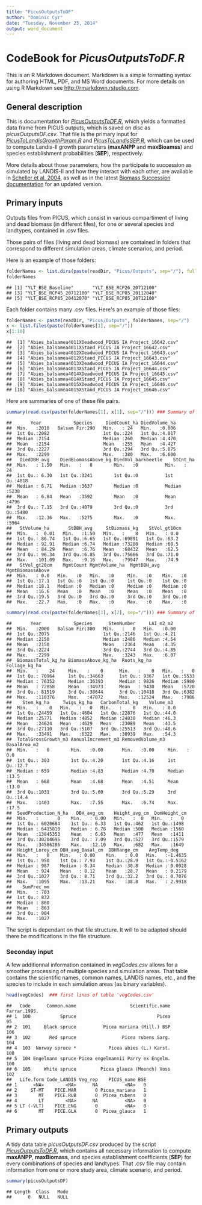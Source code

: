 ```yaml
---
title: "PicusOutputsToDF"
author: "Dominic Cyr"
date: "Tuesday, November 25, 2014"
output: word_document
---
```


# CodeBook for *PicusOutputsToDF.R*

This is an R Markdown document. Markdown is a simple formatting syntax for authoring HTML, PDF, and MS Word documents. For more details on using R Markdown see <http://rmarkdown.rstudio.com>.

## General description

This is documentation for [*PicusOutputsToDF.R*](http://github.com/dcyr/Landis-II-SCF/blob/master/PicusOutputsToDF.R), which yields a formatted data frame from PICUS outputs, which is saved on disc as *picusOutputsDF.csv*. That file is the primary input for [*PicusToLandisGrowthParam.R*](http://github.com/dcyr/Landis-II-SCF/blob/master/PicusToLandisGrowthParam.R) and [*PicusToLandisSEP.R*](http://github.com/dcyr/Landis-II-SCF/blob/master/PicusToLandisSEP.R), which can be used to compute Landis-II growth parameters (**maxANPP** and **maxBioamss**) and species establishment probabilities (**SEP**), respectively.

More details about those parameters, how the participate to succession as simulated by LANDIS-II and how they interact with each other, are available in [Scheller et al. 2004](http://landscape.forest.wisc.edu/PDF/Scheller_Mladenoff2004_EM.pdf), as well as in the latest [Biomass Succession documentation](http://www.landis-ii.org/extensions/biomass-succession) for an updated version.


## Primary inputs
Outputs files from PICUS, which consist in various compartiment of living and dead biomass (in different files), for one or several species and landtypes, contained in .csv files.

Those pairs of files (living and dead biomass) are contained in folders that correspond to different simulation areas, climate scenarios, and period.

Here is an example of those folders:


```r
folderNames <- list.dirs(paste(readDir, "Picus/Outputs", sep="/"), full.names=F, recursive=F) 
folderNames
```

```
## [1] "YLT_BSE_Baseline"       "YLT_BSE_RCP26_20712100"
## [3] "YLT_BSE_RCP45_20712100" "YLT_BSE_RCP85_20112040"
## [5] "YLT_BSE_RCP85_20412070" "YLT_BSE_RCP85_20712100"
```

Each folder contains many .csv files. Here's an example of those files:

```r
folderNames <- paste(readDir, "Picus/Outputs", folderNames, sep="/")
x <- list.files(paste(folderNames[1], sep="/"))
x[1:10]
```

```
##  [1] "Abies_balsamea4011XDeadwood_PICUS IA Project_16642.csv"
##  [2] "Abies_balsamea4011XStand_PICUS IA Project_16642.csv"   
##  [3] "Abies_balsamea4012XDeadwood_PICUS IA Project_16643.csv"
##  [4] "Abies_balsamea4012XStand_PICUS IA Project_16643.csv"   
##  [5] "Abies_balsamea4013XDeadwood_PICUS IA Project_16644.csv"
##  [6] "Abies_balsamea4013XStand_PICUS IA Project_16644.csv"   
##  [7] "Abies_balsamea4014XDeadwood_PICUS IA Project_16645.csv"
##  [8] "Abies_balsamea4014XStand_PICUS IA Project_16645.csv"   
##  [9] "Abies_balsamea4015XDeadwood_PICUS IA Project_16646.csv"
## [10] "Abies_balsamea4015XStand_PICUS IA Project_16646.csv"
```

Here are summaries of one of these file pairs.


```r
summary(read.csv(paste(folderNames[1], x[1], sep="/"))) ### Summary of Dead biomass Picus raw outputs
```

```
##       Year            Species     DiedCount_ha DiedVolume_ha  
##  Min.   :2010   Balsam Fir:290   Min.   : 24   Min.   :0.006  
##  1st Qu.:2082                    1st Qu.:224   1st Qu.:4.017  
##  Median :2154                    Median :260   Median :4.470  
##  Mean   :2154                    Mean   :255   Mean   :4.427  
##  3rd Qu.:2227                    3rd Qu.:294   3rd Qu.:5.075  
##  Max.   :2299                    Max.   :380   Max.   :6.600  
##   DiedDBH_avg    DiedBiomassAbove_kg DiedVol_barkbeetle    StCnt_ha   
##  Min.   : 1.50   Min.   :   8        Min.   :0          Min.   :  24  
##  1st Qu.: 6.30   1st Qu.:3241        1st Qu.:0          1st Qu.:4818  
##  Median : 6.71   Median :3637        Median :0          Median :5238  
##  Mean   : 6.84   Mean   :3592        Mean   :0          Mean   :4796  
##  3rd Qu.: 7.15   3rd Qu.:4079        3rd Qu.:0          3rd Qu.:5480  
##  Max.   :12.36   Max.   :5275        Max.   :0          Max.   :5964  
##   StVolume_ha       StDBH_avg     StBiomass_kg    StVol_gt10cm 
##  Min.   :  0.01   Min.   :1.50   Min.   :    8   Min.   : 0.0  
##  1st Qu.: 86.74   1st Qu.:6.65   1st Qu.:69891   1st Qu.:63.2  
##  Median : 92.91   Median :6.74   Median :73280   Median :68.5  
##  Mean   : 84.29   Mean   :6.76   Mean   :68432   Mean   :62.5  
##  3rd Qu.: 96.34   3rd Qu.:6.85   3rd Qu.:75666   3rd Qu.:71.0  
##  Max.   :101.09   Max.   :9.16   Max.   :79947   Max.   :74.9  
##   StVol_gt20cm    MgmtCount MgmtVolume_ha  MgmtDBH_avg MgmtBiomassAbove
##  Min.   : 0.0   Min.   :0   Min.   :0     Min.   :0    Min.   :0       
##  1st Qu.:17.1   1st Qu.:0   1st Qu.:0     1st Qu.:0    1st Qu.:0       
##  Median :18.1   Median :0   Median :0     Median :0    Median :0       
##  Mean   :16.6   Mean   :0   Mean   :0     Mean   :0    Mean   :0       
##  3rd Qu.:19.5   3rd Qu.:0   3rd Qu.:0     3rd Qu.:0    3rd Qu.:0       
##  Max.   :22.7   Max.   :0   Max.   :0     Max.   :0    Max.   :0
```

```r
summary(read.csv(paste(folderNames[1], x[2], sep="/"))) ### Summary of Living biomass Picus raw outputs
```

```
##       Year            Species      StemNumber     LAI_m2_m2   
##  Min.   :2000   Balsam Fir:300   Min.   :   0   Min.   :0.00  
##  1st Qu.:2075                    1st Qu.:2146   1st Qu.:4.21  
##  Median :2150                    Median :2486   Median :4.54  
##  Mean   :2150                    Mean   :2364   Mean   :4.35  
##  3rd Qu.:2224                    3rd Qu.:2744   3rd Qu.:4.85  
##  Max.   :2299                    Max.   :3243   Max.   :6.07  
##  BiomassTotal_kg_ha BiomassAbove_kg_ha  Roots_kg_ha    Foliage_kg_ha 
##  Min.   :    24     Min.   :    0      Min.   :    0   Min.   :   0  
##  1st Qu.: 70964     1st Qu.:34663      1st Qu.: 9367   1st Qu.:5533  
##  Median : 76352     Median :36393      Median : 9826   Median :5980  
##  Mean   : 72858     Mean   :34973      Mean   : 9430   Mean   :5720  
##  3rd Qu.: 81519     3rd Qu.:38644      3rd Qu.:10418   3rd Qu.:6382  
##  Max.   :110376     Max.   :47072      Max.   :12524   Max.   :7986  
##    Stem_kg_ha     Twigs_kg_ha   CarbonTotal_kg    Volume_m3   
##  Min.   :    0   Min.   :   0   Min.   :    0   Min.   : 0.0  
##  1st Qu.:24459   1st Qu.:4604   1st Qu.:22876   1st Qu.:44.0  
##  Median :25771   Median :4852   Median :24030   Median :46.3  
##  Mean   :24624   Mean   :4629   Mean   :23089   Mean   :43.5  
##  3rd Qu.:27110   3rd Qu.:5107   3rd Qu.:25513   3rd Qu.:48.6  
##  Max.   :33491   Max.   :6322   Max.   :30939   Max.   :54.3  
##  TotalGrossGrowth_m3 AnnualIncrement_m3 RemovedVolume_m3  BasalArea_m2 
##  Min.   :   0        Min.   :0.00       Min.   :0.00     Min.   : 0.0  
##  1st Qu.: 303        1st Qu.:4.20       1st Qu.:4.16     1st Qu.:12.7  
##  Median : 659        Median :4.83       Median :4.70     Median :13.5  
##  Mean   : 668        Mean   :4.68       Mean   :4.51     Mean   :13.0  
##  3rd Qu.:1031        3rd Qu.:5.60       3rd Qu.:5.29     3rd Qu.:14.4  
##  Max.   :1403        Max.   :7.55       Max.   :6.74     Max.   :17.5  
##  SeedProduction_N_ha   DBH_avg_cm    Height_avg_cm  DomHeight_cm 
##  Min.   :       0    Min.   : 0.00   Min.   :  0   Min.   :   0  
##  1st Qu.: 6020684    1st Qu.: 6.33   1st Qu.:462   1st Qu.:1498  
##  Median : 6415810    Median : 6.78   Median :500   Median :1560  
##  Mean   :13845353    Mean   : 6.63   Mean   :477   Mean   :1411  
##  3rd Qu.:30204695    3rd Qu.: 7.09   3rd Qu.:527   3rd Qu.:1579  
##  Max.   :34586286    Max.   :12.10   Max.   :682   Max.   :1649  
##  Height_Lorey_cm DBH_avg_Basal_cm  DBHRange_cm    AvgTemp_deg     
##  Min.   :   0    Min.   : 0.00    Min.   : 0.0   Min.   :-1.4635  
##  1st Qu.: 950    1st Qu.: 7.93    1st Qu.:28.9   1st Qu.:-0.5162  
##  Median : 987    Median : 8.34    Median :30.8   Median : 0.0928  
##  Mean   : 924    Mean   : 8.12    Mean   :28.7   Mean   : 0.2179  
##  3rd Qu.:1027    3rd Qu.: 8.71    3rd Qu.:32.2   3rd Qu.: 0.7076  
##  Max.   :1095    Max.   :13.21    Max.   :38.8   Max.   : 2.9918  
##    SumPrec_mm  
##  Min.   : 703  
##  1st Qu.: 832  
##  Median : 860  
##  Mean   : 863  
##  3rd Qu.: 904  
##  Max.   :1027
```

The script is dependant on that file structure. It will to be adapted should there be modifications in the file structure.

### Seconday input
A few additionnal information contained in *vegCodes.csv* allows for a smoother processing of multiple species and simulation areas. That table contains the scientific names, common names, LANDIS names, etc., and the species to include in each simulation areas (as binary variables).


```r
head(vegCodes)  ### first lines of table 'vegCodes.csv'
```

```
##   Code      Common.name                    Scientific.name Farrar.1995.
## 1  100           Spruce                              Picea           95
## 2  101     Black spruce          Picea mariana (Mill.) BSP          106
## 3  102       Red spruce                 Picea rubens Sarg.          104
## 4  103  Norway spruce *            Picea abies (L.) Karst.          108
## 5  104 Engelmann spruce Picea engelmannii Parry ex Engelm.          100
## 6  105     White spruce         Picea glauca (Moench) Voss          102
##   Life.form Code_LANDIS Veg_rep    PICUS_name BSE
## 1      <NA>        <NA>      NA          <NA>   0
## 2     ST-MT    PICE.MAR       0 Picea_mariana   1
## 3        MT    PICE.RUB       0  Picea_rubens   0
## 4        LT        <NA>      NA          <NA>   0
## 5 LT (-VLT)    PICE.ENG       0          <NA>   0
## 6        MT    PICE.GLA       0  Picea_glauca   1
```

## Primary outputs
A tidy data table *picusOutputsDF.csv* produced by the script [*PicusOutputsToDF.R*](http://github.com/dcyr/Landis-II-SCF/blob/master/PicusOutputsToDF.R), which contains all necessary information to compute **maxANPP**, **maxBiomass**, and species establishment coefficients (**SEP**) for every combinations of species and landtypes. That .csv file may contain information from one or more study area, climate scenario, and period.


```r
summary(picusOutputsDF)
```

```
## Length  Class   Mode 
##      0   NULL   NULL
```



